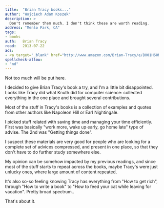 ```yaml
---
title:	"Brian Tracy books..."
author: "Wojciech Adam Koszek"
description: >
  Don't remember them much. I don't think these are worth reading.
address: "Menlo Park, CA"
tags:
- books
auth:	Brian Tracy
read:	2013-07-22
ads:
- <a target="_blank" href="http://www.amazon.com/Brian-Tracy/e/B001H6OMRI/?_encoding=UTF8&camp=1789&creative=390957&linkCode=ur2&qid=1375163486&sr=8-2-ent&tag=wkoszek08-20">Brian Tracy @ Amazon</a><img src="https://ir-na.amazon-adsystem.com/e/ir?t=wkoszek08-20&l=ur2&o=1" width="1" height="1" border="0" alt="" style="border:none !important; margin:0px !important;" />
spellcheck-allow:
- "nd"
---
```

Not too much will be put here.

I decided to give Brian Tracy's book a try, and I'm a little bit
disappointed. Looks like Tracy did what Knuth did for computer science:
collected everything in the one place and brought several contributions.

Most of the stuff in Tracy's books is a collection of examples and quotes
from other authors like Napoleon Hill or Earl Nightingale.

I picked stuff related with saving time and managing your time efficiently.
First was basically "work more, wake up early, go home late" type of advise.
The 2nd was "Getting things done".

I suspect these materials are very good for people who are looking for a
complete set of advices compressed, and present in one place, so that they
don't have to do further study somewhere else.

My opinion can be somehow impacted by my previous readings, and since most
of the stuff starts to repeat across the books, maybe Tracy's were just
unlucky ones, where large amount of content repeated.

It's also so-so feeling knowing Tracy has everything from "How to get rich",
through "How to write a book" to "How to feed your cat while leaving for
vacation". Pretty broad spectrum..

That's about it.
